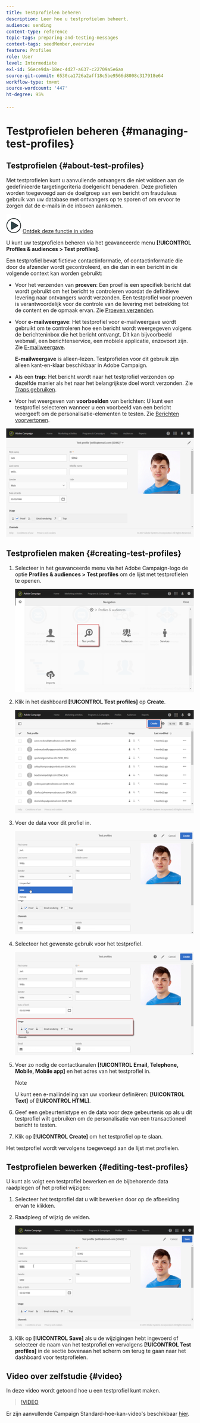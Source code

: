 ```yaml
---
title: Testprofielen beheren
description: Leer hoe u testprofielen beheert.
audience: sending
content-type: reference
topic-tags: preparing-and-testing-messages
context-tags: seedMember,overview
feature: Profiles
role: User
level: Intermediate
exl-id: 56ece9da-18ec-4d27-a637-c22709a5e6aa
source-git-commit: 6530ca1726a2aff18c5be9566d8008c317918e64
workflow-type: tm+mt
source-wordcount: '447'
ht-degree: 95%

---
```


# Testprofielen beheren {#managing-test-profiles}

## Testprofielen {#about-test-profiles}

Met testprofielen kunt u aanvullende ontvangers die niet voldoen aan de gedefinieerde targetingcriteria doelgericht benaderen. Deze profielen worden toegevoegd aan de doelgroep van een bericht om frauduleus gebruik van uw database met ontvangers op te sporen of om ervoor te zorgen dat de e-mails in de inboxen aankomen.

![](assets/do-not-localize/how-to-video.png) [Ontdek deze functie in video](#video)

U kunt uw testprofielen beheren via het geavanceerde menu **[!UICONTROL Profiles & audiences > Test profiles]**.

Een testprofiel bevat fictieve contactinformatie, of contactinformatie die door de afzender wordt gecontroleerd, en die dan in een bericht in de volgende context kan worden gebruikt:

* Voor het verzenden van **proeven**: Een proef is een specifiek bericht dat wordt gebruikt om het bericht te controleren voordat de definitieve levering naar ontvangers wordt verzonden. Een testprofiel voor proeven is verantwoordelijk voor de controle van de levering met betrekking tot de content en de opmaak ervan. Zie [Proeven verzenden](../../sending/using/sending-proofs.md).
* Voor **e-mailweergave**: Het testprofiel voor e-mailweergave wordt gebruikt om te controleren hoe een bericht wordt weergegeven volgens de berichteninbox die het bericht ontvangt. Dit kan bijvoorbeeld webmail, een berichtenservice, een mobiele applicatie, enzovoort zijn. Zie [E-mailweergave](../../sending/using/email-rendering.md).

   **E-mailweergave** is alleen-lezen. Testprofielen voor dit gebruik zijn alleen kant-en-klaar beschikbaar in Adobe Campaign.

* Als een **trap**: Het bericht wordt naar het testprofiel verzonden op dezelfde manier als het naar het belangrijkste doel wordt verzonden. Zie [Traps gebruiken](../../sending/using/using-traps.md).
* Voor het weergeven van **voorbeelden** van berichten: U kunt een testprofiel selecteren wanneer u een voorbeeld van een bericht weergeeft om de personalisatie-elementen te testen. Zie [Berichten voorvertonen](/help/sending/using/previewing-messages.md).

![](assets/test_profile.png)

## Testprofielen maken {#creating-test-profiles}

1. Selecteer in het geavanceerde menu via het Adobe Campaign-logo de optie **Profiles &amp; audiences > Test profiles** om de lijst met testprofielen te openen.

   ![](assets/test_profile_creation_1.png)

1. Klik in het dashboard **[!UICONTROL Test profiles]** op **Create**.

   ![](assets/test_profile_creation_2.png)

1. Voer de data voor dit profiel in.

   ![](assets/test_profile_creation_3.png)

1. Selecteer het gewenste gebruik voor het testprofiel.

   ![](assets/test_profile_creation_4.png)

1. Voer zo nodig de contactkanalen **[!UICONTROL Email, Telephone, Mobile, Mobile app]** en het adres van het testprofiel in.

   >[!NOTE]
   >
   >U kunt een e-mailindeling van uw voorkeur definiëren: **[!UICONTROL Text]** of **[!UICONTROL HTML]**.

1. Geef een gebeurtenistype en de data voor deze gebeurtenis op als u dit testprofiel wilt gebruiken om de personalisatie van een transactioneel bericht te testen.
1. Klik op **[!UICONTROL Create]** om het testprofiel op te slaan.

Het testprofiel wordt vervolgens toegevoegd aan de lijst met profielen.

## Testprofielen bewerken {#editing-test-profiles}

U kunt als volgt een testprofiel bewerken en de bijbehorende data raadplegen of het profiel wijzigen:

1. Selecteer het testprofiel dat u wilt bewerken door op de afbeelding ervan te klikken.
1. Raadpleeg of wijzig de velden.

   ![](assets/test_profile_edit.png)

1. Klik op **[!UICONTROL Save]** als u de wijzigingen hebt ingevoerd of selecteer de naam van het testprofiel en vervolgens **[!UICONTROL Test profiles]** in de sectie bovenaan het scherm om terug te gaan naar het dashboard voor testprofielen.

## Video over zelfstudie {#video}

In deze video wordt getoond hoe u een testprofiel kunt maken.

>[!VIDEO](https://video.tv.adobe.com/v/24094?quality=12)

Er zijn aanvullende Campaign Standard-hoe-kan-video&#39;s beschikbaar [hier](https://experienceleague.adobe.com/docs/campaign-standard-learn/tutorials/overview.html?lang=nl).
